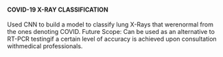 #### COVID-19 X-RAY CLASSIFICATION

Used CNN to build a model to classify lung X-Rays that werenormal from the ones denoting COVID.
Future Scope: Can be used as an alternative to RT-PCR testingif a certain level of accuracy is achieved upon consultation withmedical professionals.
